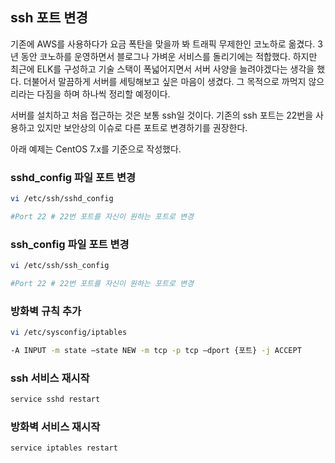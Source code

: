 ## ssh 포트 변경

기존에 AWS를 사용하다가 요금 폭탄을 맞을까 봐 트래픽 무제한인 코노하로 옮겼다. 3년 동안 코노하를 운영하면서 블로그나 가벼운 서비스를 돌리기에는 적합했다. 하지만 최근에 ELK를 구성하고 기술 스택이 폭넓어지면서 서버 사양을 늘려야겠다는 생각을 했다. 더불어서 말끔하게 서버를 세팅해보고 싶은 마음이 생겼다. 그 목적으로 까먹지 않으리라는 다짐을 하며 하나씩 정리할 예정이다.

서버를 설치하고 처음 접근하는 것은 보통 ssh일 것이다. 기존의 ssh 포트는 22번을 사용하고 있지만 보안상의 이슈로 다른 포트로 변경하기를 권장한다.

아래 예제는 CentOS 7.x를 기준으로 작성했다.


### sshd_config 파일 포트 변경
```bash
vi /etc/ssh/sshd_config

#Port 22 # 22번 포트를 자신이 원하는 포트로 변경

```

### ssh_config 파일 포트 변경
```bash
vi /etc/ssh/ssh_config

#Port 22 # 22번 포트를 자신이 원하는 포트로 변경

```

### 방화벽 규칙 추가
```bash
vi /etc/sysconfig/iptables

-A INPUT -m state –state NEW -m tcp -p tcp –dport {포트} -j ACCEPT
```

### ssh 서비스 재시작
```bash
service sshd restart
```

### 방화벽 서비스 재시작
```bash
service iptables restart
```
